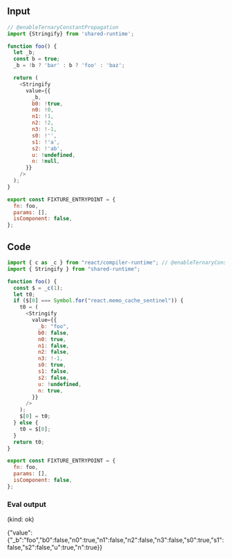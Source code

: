 
## Input

```javascript
// @enableTernaryConstantPropagation
import {Stringify} from 'shared-runtime';

function foo() {
  let _b;
  const b = true;
  _b = !b ? 'bar' : b ? 'foo' : 'baz';

  return (
    <Stringify
      value={{
        _b,
        b0: !true,
        n0: !0,
        n1: !1,
        n2: !2,
        n3: !-1,
        s0: !'',
        s1: !'a',
        s2: !'ab',
        u: !undefined,
        n: !null,
      }}
    />
  );
}

export const FIXTURE_ENTRYPOINT = {
  fn: foo,
  params: [],
  isComponent: false,
};

```

## Code

```javascript
import { c as _c } from "react/compiler-runtime"; // @enableTernaryConstantPropagation
import { Stringify } from "shared-runtime";

function foo() {
  const $ = _c(1);
  let t0;
  if ($[0] === Symbol.for("react.memo_cache_sentinel")) {
    t0 = (
      <Stringify
        value={{
          _b: "foo",
          b0: false,
          n0: true,
          n1: false,
          n2: false,
          n3: !-1,
          s0: true,
          s1: false,
          s2: false,
          u: !undefined,
          n: true,
        }}
      />
    );
    $[0] = t0;
  } else {
    t0 = $[0];
  }
  return t0;
}

export const FIXTURE_ENTRYPOINT = {
  fn: foo,
  params: [],
  isComponent: false,
};

```
      
### Eval output
(kind: ok) <div>{"value":{"_b":"foo","b0":false,"n0":true,"n1":false,"n2":false,"n3":false,"s0":true,"s1":false,"s2":false,"u":true,"n":true}}</div>